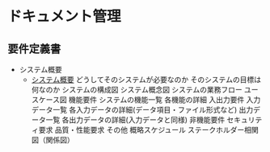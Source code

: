 # ドキュメント管理

## 要件定義書
- システム概要
  - [システム概要](./requirements-definition-document/index.html)
どうしてそのシステムが必要なのか
そのシステムの目標は何なのか
システムの構成図
システム概念図
システムの業務フロー
ユースケース図
機能要件
システムの機能一覧
各機能の詳細
入出力要件
入力データ一覧
各入力データの詳細(データ項目・ファイル形式など)
出力データ一覧
各出力データの詳細(入力データと同様)
非機能要件
セキュリティ要求
品質・性能要求
その他
概略スケジュール
ステークホルダー相関図（関係図）